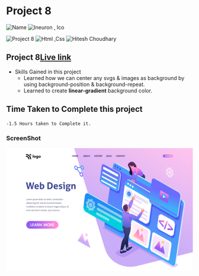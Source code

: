 # Project 8

![Name](https://img.shields.io/badge/-Ankit%20Shukla-blue)
![Ineuron , lco](https://img.shields.io/badge/Ineuron-%20lco-green)

![Project 8](https://img.shields.io/badge/-Project--8-%20brown)
![Html ,Css](https://img.shields.io/badge/html-%20Css-yellowgreen)
![Hitesh Choudhary](https://img.shields.io/badge/Hitesh-Choudhary-lightgrey)

## Project 8[Live link]()

- Skills Gained in this project 
    - Learned how we can center any svgs & images as background by using background-position & background-repeat.
    - Learned to create **linear-gradient** background color.
    

## Time Taken to Complete this project
    -1.5 Hours taken to Complete it.

### ScreenShot
![Desktop](./Screenshot/8.png)